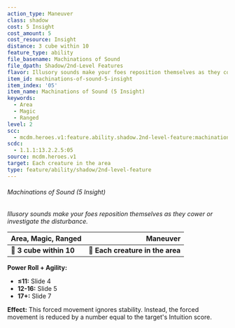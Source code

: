 ```yaml
---
action_type: Maneuver
class: shadow
cost: 5 Insight
cost_amount: 5
cost_resource: Insight
distance: 3 cube within 10
feature_type: ability
file_basename: Machinations of Sound
file_dpath: Shadow/2nd-Level Features
flavor: Illusory sounds make your foes reposition themselves as they cower or investigate the disturbance.
item_id: machinations-of-sound-5-insight
item_index: '05'
item_name: Machinations of Sound (5 Insight)
keywords:
  - Area
  - Magic
  - Ranged
level: 2
scc:
  - mcdm.heroes.v1:feature.ability.shadow.2nd-level-feature:machinations-of-sound-5-insight
scdc:
  - 1.1.1:13.2.2.5:05
source: mcdm.heroes.v1
target: Each creature in the area
type: feature/ability/shadow/2nd-level-feature
---
```


###### Machinations of Sound (5 Insight)

*Illusory sounds make your foes reposition themselves as they cower or investigate the disturbance.*

| **Area, Magic, Ranged** |                     **Maneuver** |
| ----------------------- | -------------------------------: |
| **📏 3 cube within 10** | **🎯 Each creature in the area** |

**Power Roll + Agility:**

- **≤11:** Slide 4
- **12-16:** Slide 5
- **17+:** Slide 7

**Effect:** This forced movement ignores stability. Instead, the forced movement is reduced by a number equal to the target's Intuition score.
